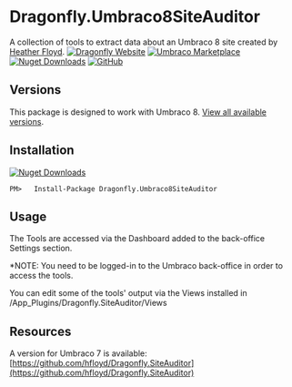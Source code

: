 # Dragonfly.Umbraco8SiteAuditor #
A collection of tools to extract data about an Umbraco 8 site created by [Heather Floyd](https://www.HeatherFloyd.com).
[![Dragonfly Website](https://img.shields.io/badge/Dragonfly-Website-A84492)](https://DragonflyLibraries.com/umbraco-packages/site-auditor/) [![Umbraco Marketplace](https://img.shields.io/badge/Umbraco-Marketplace-3544B1?logo=Umbraco&logoColor=white)](https://marketplace.umbraco.com/package/Dragonfly.Umbraco8SiteAuditor) [![Nuget Downloads](https://buildstats.info/nuget/Dragonfly.Umbraco8SiteAuditor)](https://www.nuget.org/packages/Dragonfly.Umbraco8SiteAuditor/) [![GitHub](https://img.shields.io/badge/GitHub-Sourcecode-blue?logo=github)](https://github.com/hfloyd/Dragonfly.Umbraco8SiteAuditor)

## Versions ##
This package is designed to work with Umbraco 8. [View all available versions](https://DragonflyLibraries.com/umbraco-packages/site-auditor/#Versions).

## Installation ##

[![Nuget Downloads](https://buildstats.info/nuget/Dragonfly.Umbraco8SiteAuditor)](https://www.nuget.org/packages/Dragonfly.Umbraco8SiteAuditor/)


```
PM>   Install-Package Dragonfly.Umbraco8SiteAuditor

```
## Usage ##
The Tools are accessed via the Dashboard added to the back-office Settings section.


*NOTE: You need to be logged-in to the Umbraco back-office in order to access the tools.

You can edit some of the tools' output via the Views installed in /App_Plugins/Dragonfly.SiteAuditor/Views

## Resources ##

A version for Umbraco 7 is available: [https://github.com/hfloyd/Dragonfly.SiteAuditor](https://github.com/hfloyd/Dragonfly.SiteAuditor)
